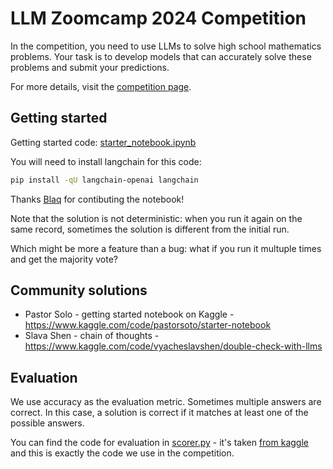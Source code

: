 # LLM Zoomcamp 2024 Competition

In the competition, you need to use LLMs to solve high school mathematics problems. 
Your task is to develop models that can accurately solve these problems and submit your predictions.

For more details, visit the [competition page](https://www.kaggle.com/competitions/llm-zoomcamp-2024-competition/overview).


## Getting started

Getting started code: [starter_notebook.ipynb](starter_notebook.ipynb)

You will need to install langchain for this code:

```bash
pip install -qU langchain-openai langchain
```

Thanks [Blaq](https://www.linkedin.com/in/chinonsoodiaka/) for contibuting the notebook!

Note that the solution is not deterministic: when you run
it again on the same record, sometimes the solution is different
from the initial run.

Which might be more a feature than a bug:
what if you run it multuple times and get the majority vote? 

## Community solutions

- Pastor Solo - getting started notebook on Kaggle - https://www.kaggle.com/code/pastorsoto/starter-notebook
- Slava Shen - chain of thoughts - https://www.kaggle.com/code/vyacheslavshen/double-check-with-llms

## Evaluation

We use accuracy as the evaluation metric. Sometimes multiple
answers are correct. In this case, a solution is correct if
it matches at least one of the possible answers. 

You can find the code for evaluation in [scorer.py](scorer.py) - it's taken [from kaggle](https://www.kaggle.com/code/dremovd/accuracy-multiple-correct?scriptVersionId=158029538)
and this is exactly the code we use in the competition.
